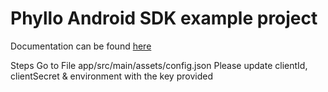 # Phyllo Android SDK example project

Documentation can be found [here](https://docs.getphyllo.com/docs/api-reference/ZG9jOjc4NTM5MDQ-android-sdk-integration)

Steps
Go to File app/src/main/assets/config.json
Please update clientId, clientSecret & environment with the key provided